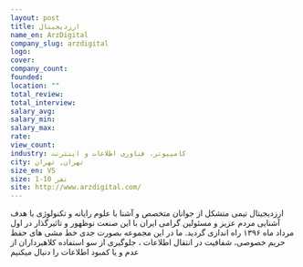 ```yaml
---
layout: post
title: ارزدیجیتال
name_en: ArzDigital
company_slug: arzdigital
logo: 
cover: 
company_count:
founded:
location: ""
total_review: 
total_interview: 
salary_avg: 
salary_min: 
salary_max: 
rate: 
view_count: 
industry: کامپیوتر، فناوری اطلاعات و اینترنت
city: تهران, تهران
size_en: VS
size: 1-10 نفر
site: http://www.arzdigital.com/
---
```


ارزدیجیتال تیمی متشکل از جوانان متخصص و آشنا با علوم رایانه و تکنولوژی با هدف آشنایی مردم عزیز و مسئولین گرامی ایران با این صنعت نوظهور و تاثیرگذار در اول مرداد ماه ۱۳۹۶ راه اندازی گردید. ما در این مجموعه بصورت جدی خط مشی های حفظ حریم خصوصی، شفافیت در انتقال اطلاعات ، جلوگیری از سو استفاده کلاهبرداران از عدم و یا کمبود اطلاعات را دنبال میکنیم
